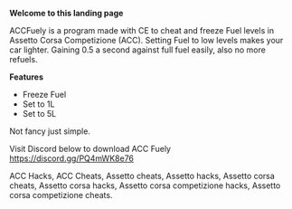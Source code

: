 **Welcome to this landing page**

ACCFuely is a program made with CE to cheat and freeze Fuel levels in Assetto Corsa Competizione (ACC). 
Setting Fuel to low levels makes your car lighter. Gaining 0.5 a second against full fuel easily, also no more refuels.

**Features**
- Freeze Fuel
- Set to 1L
- Set to 5L

Not fancy just simple.

Visit Discord below to download ACC Fuely
https://discord.gg/PQ4mWK8e76


ACC Hacks, ACC Cheats, Assetto cheats, Assetto hacks, Assetto corsa cheats, Assetto corsa hacks, Assetto corsa competizione hacks, Assetto corsa competizione cheats.
